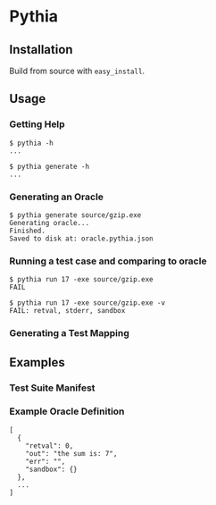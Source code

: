 # Pythia

## Installation

Build from source with `easy_install`.

## Usage

### Getting Help

```
$ pythia -h
...

$ pythia generate -h
...
```

### Generating an Oracle

```
$ pythia generate source/gzip.exe
Generating oracle...
Finished.
Saved to disk at: oracle.pythia.json
```

### Running a test case and comparing to oracle

```
$ pythia run 17 -exe source/gzip.exe
FAIL

$ pythia run 17 -exe source/gzip.exe -v
FAIL: retval, stderr, sandbox
```

### Generating a Test Mapping

## Examples

### Test Suite Manifest

### Example Oracle Definition

```
[
  {
    "retval": 0,
    "out": "the sum is: 7",
    "err": "",
    "sandbox": {}
  },
  ...
]
```

